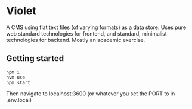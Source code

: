 # Violet

A CMS using flat text files (of varying formats) as a data store. Uses pure web standard technologies for frontend, and standard, minimalist technologies for backend. Mostly an academic exercise.

## Getting started
```shell
npm i
nvm use
npm start
```

Then navigate to localhost:3600 (or whatever you set the PORT to in .env.local)